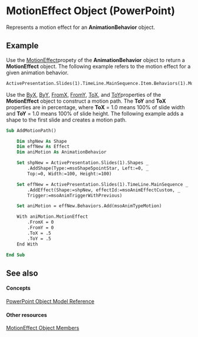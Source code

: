 
# MotionEffect Object (PowerPoint)

Represents a motion effect for an  **AnimationBehavior** object.


## Example

Use the [MotionEffect](ef9601ab-7a01-ba03-a5ef-a50c4d2c3c79.md)propety of the  **AnimationBehavior** object to return a **MotionEffect** object. The following example refers to the motion effect for a given animation behavior.


```vb
ActivePresentation.Slides(1).TimeLine.MainSequence.Item.Behaviors(1).MotionEffect
```

Use the [ByX](d25b2fda-1ca1-535f-82c9-aed0f59f090c.md), [ByY](6797b2bd-edab-9bd2-e234-ffb9da57352a.md), [FromX](1e849f47-aab0-3e54-6cfe-e7fe3021dcf7.md), [FromY](e9754587-f8bc-4af5-bd2b-ec6b1e3c4bc4.md), [ToX](fd597d99-0d33-f9e2-a179-b3d5efd54236.md), and [ToY](e6f7a6ca-0eca-4698-512e-2e0339513bc1.md)properties of the  **MotionEffect** object to construct a motion path. The **ToY** and **ToX** properties are in percentage, where **ToX** = 1.0 means 100% of slide width and **ToY** = 1.0 means 100% of slide height. The following example adds a shape to the first slide and creates a motion path.




```vb
Sub AddMotionPath()

    Dim shpNew As Shape
    Dim effNew As Effect
    Dim aniMotion As AnimationBehavior

    Set shpNew = ActivePresentation.Slides(1).Shapes _
        .AddShape(Type:=msoShape5pointStar, Left:=0, _
        Top:=0, Width:=100, Height:=100)

    Set effNew = ActivePresentation.Slides(1).TimeLine.MainSequence _
        .AddEffect(Shape:=shpNew, effectId:=msoAnimEffectCustom, _
        Trigger:=msoAnimTriggerWithPrevious)

    Set aniMotion = effNew.Behaviors.Add(msoAnimTypeMotion)

    With aniMotion.MotionEffect
        .FromX = 0
        .FromY = 0
        .ToX = .5
        .ToY = .5
    End With

End Sub
```


## See also


#### Concepts


[PowerPoint Object Model Reference](00acd64a-5896-0459-39af-98df2849849e.md)
#### Other resources


[MotionEffect Object Members](6def8c21-9439-5066-28bc-196366b08675.md)
